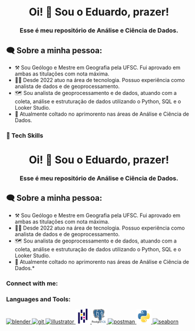 <h1 align="center"> Oi! 👋 Sou o Eduardo, prazer! </h1>

<h3 align="center"> Esse é meu repositório de Análise e Ciência de Dados. </h3>

## 🗨 Sobre a minha pessoa:
* ⚒ Sou Geólogo e Mestre em Geografia pela UFSC. Fui aprovado em ambas as titulações com nota máxima.
* 👨‍💻 Desde 2022 atuo na área de tecnologia. Possuo experiência como analista de dados e de geoprocessamento.
* 🗺 Sou analista de geoprocessamento e de dados, atuando com a coleta, análise e estruturação de dados utilizando o Python, SQL e o Looker Studio.
* 🧠 Atualmente coltado no aprimorento nas áreas de Análise e Ciência de Dados.

<h3 align="left"> 🎯 Tech Skills </h3>
  
<h1 align="center"> Oi! 👋 Sou o Eduardo, prazer! </h1>

<h3 align="center"> Esse é meu repositório de Análise e Ciência de Dados. </h3>

## 🗨 Sobre a minha pessoa:
* ⚒ Sou Geólogo e Mestre em Geografia pela UFSC. Fui aprovado em ambas as titulações com nota máxima.
* 👨‍💻 Desde 2022 atuo na área de tecnologia. Possuo experiência como analista de dados e de geoprocessamento.
* 🗺 Sou analista de geoprocessamento e de dados, atuando com a coleta, análise e estruturação de dados utilizando o Python, SQL e o Looker Studio.
* 🧠 Atualmente coltado no aprimorento nas áreas de Análise e Ciência de Dados.*

<h3 align="left">Connect with me:</h3>
<p align="left">
</p>

<h3 align="left">Languages and Tools:</h3>
<p align="left"> <a href="https://www.blender.org/" target="_blank" rel="noreferrer"> <img src="https://download.blender.org/branding/community/blender_community_badge_white.svg" alt="blender" width="40" height="40"/> </a> <a href="https://git-scm.com/" target="_blank" rel="noreferrer"> <img src="https://www.vectorlogo.zone/logos/git-scm/git-scm-icon.svg" alt="git" width="40" height="40"/> </a> <a href="https://www.adobe.com/in/products/illustrator.html" target="_blank" rel="noreferrer"> <img src="https://www.vectorlogo.zone/logos/adobe_illustrator/adobe_illustrator-icon.svg" alt="illustrator" width="40" height="40"/> </a> <a href="https://pandas.pydata.org/" target="_blank" rel="noreferrer"> <img src="https://raw.githubusercontent.com/devicons/devicon/2ae2a900d2f041da66e950e4d48052658d850630/icons/pandas/pandas-original.svg" alt="pandas" width="40" height="40"/> </a> <a href="https://www.postgresql.org" target="_blank" rel="noreferrer"> <img src="https://raw.githubusercontent.com/devicons/devicon/master/icons/postgresql/postgresql-original-wordmark.svg" alt="postgresql" width="40" height="40"/> </a> <a href="https://postman.com" target="_blank" rel="noreferrer"> <img src="https://www.vectorlogo.zone/logos/getpostman/getpostman-icon.svg" alt="postman" width="40" height="40"/> </a> <a href="https://www.python.org" target="_blank" rel="noreferrer"> <img src="https://raw.githubusercontent.com/devicons/devicon/master/icons/python/python-original.svg" alt="python" width="40" height="40"/> </a> <a href="https://seaborn.pydata.org/" target="_blank" rel="noreferrer"> <img src="https://seaborn.pydata.org/_images/logo-mark-lightbg.svg" alt="seaborn" width="40" height="40"/> </a> </p>
